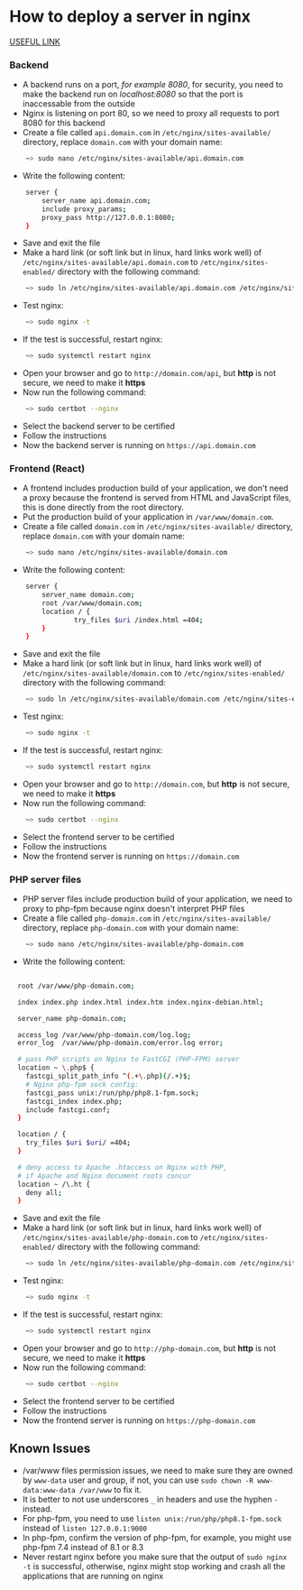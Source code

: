 # How to deploy a server in nginx

[USEFUL LINK](https://medium.com/@eziz-hudayberdiyev/configuring-nginx-for-frontend-and-backend-applications-on-the-single-server-41c24188c8ce)

### Backend
- A backend runs on a port, *for example 8080*, for security, you need to make the backend run on *localhost:8080* so that the port is inaccessable from the outside
- Nginx is listening on port 80, so we need to proxy all requests to port 8080 for this backend
- Create a file called `api.domain.com` in `/etc/nginx/sites-available/` directory, replace `domain.com` with your domain name:
```bash
    ~> sudo nano /etc/nginx/sites-available/api.domain.com
```
- Write the following content:
```bash
    server {
        server_name api.domain.com;
        include proxy_params;
        proxy_pass http://127.0.0.1:8080;
    }
```
- Save and exit the file
- Make a hard link (or soft link but in linux, hard links work well) of `/etc/nginx/sites-available/api.domain.com` to `/etc/nginx/sites-enabled/` directory with the following command:
```bash
    ~> sudo ln /etc/nginx/sites-available/api.domain.com /etc/nginx/sites-enabled/api.domain.com
```
- Test nginx:
```bash
    ~> sudo nginx -t
```
- If the test is successful, restart nginx:
```bash
    ~> sudo systemctl restart nginx
```
- Open your browser and go to `http://domain.com/api`, but __http__ is not secure, we need to make it **https**
- Now run the following command:
```bash
    ~> sudo certbot --nginx
```
- Select the backend server to be certified
- Follow the instructions
- Now the backend server is running on `https://api.domain.com`

### Frontend (React)
- A frontend includes production build of your application, we don't need a proxy because the frontend is served from HTML and JavaScript files, this is done directly from the root directory.
- Put the production build of your application in `/var/www/domain.com`.
- Create a file called `domain.com` in `/etc/nginx/sites-available/` directory, replace `domain.com` with your domain name:
```bash
    ~> sudo nano /etc/nginx/sites-available/domain.com
```
- Write the following content:
```bash
    server {
        server_name domain.com;
        root /var/www/domain.com;
        location / {
                try_files $uri /index.html =404;
        }
    }
```
- Save and exit the file
- Make a hard link (or soft link but in linux, hard links work well) of `/etc/nginx/sites-available/domain.com` to `/etc/nginx/sites-enabled/` directory with the following command:
```bash
    ~> sudo ln /etc/nginx/sites-available/domain.com /etc/nginx/sites-enabled/domain.com
```
- Test nginx:
```bash
    ~> sudo nginx -t
```
- If the test is successful, restart nginx:
```bash
    ~> sudo systemctl restart nginx
```
- Open your browser and go to `http://domain.com`, but __http__ is not secure, we need to make it **https**
- Now run the following command:
```bash
    ~> sudo certbot --nginx
```
- Select the frontend server to be certified
- Follow the instructions
- Now the frontend server is running on `https://domain.com`

### PHP server files
- PHP server files include production build of your application, we need to proxy to php-fpm because nginx doesn't interpret PHP files
- Create a file called `php-domain.com` in `/etc/nginx/sites-available/` directory, replace `php-domain.com` with your domain name:
```bash
    ~> sudo nano /etc/nginx/sites-available/php-domain.com
```
- Write the following content:
```bash

  root /var/www/php-domain.com;

  index index.php index.html index.htm index.nginx-debian.html;

  server_name php-domain.com;

  access_log /var/www/php-domain.com/log.log;
  error_log  /var/www/php-domain.com/error.log error;

  # pass PHP scripts on Nginx to FastCGI (PHP-FPM) server
  location ~ \.php$ {
    fastcgi_split_path_info ^(.+\.php)(/.+)$;
    # Nginx php-fpm sock config:
    fastcgi_pass unix:/run/php/php8.1-fpm.sock;
    fastcgi_index index.php;
    include fastcgi.conf;
  }

  location / {
    try_files $uri $uri/ =404;
  }

  # deny access to Apache .htaccess on Nginx with PHP, 
  # if Apache and Nginx document roots concur
  location ~ /\.ht {
    deny all;
  }
```
- Save and exit the file
- Make a hard link (or soft link but in linux, hard links work well) of `/etc/nginx/sites-available/php-domain.com` to `/etc/nginx/sites-enabled/` directory with the following command:
```bash
    ~> sudo ln /etc/nginx/sites-available/php-domain.com /etc/nginx/sites-enabled/php-domain.com
```
- Test nginx:
```bash
    ~> sudo nginx -t
```
- If the test is successful, restart nginx:
```bash
    ~> sudo systemctl restart nginx
```
- Open your browser and go to `http://php-domain.com`, but __http__ is not secure, we need to make it **https**
- Now run the following command:
```bash
    ~> sudo certbot --nginx
```
- Select the frontend server to be certified
- Follow the instructions
- Now the frontend server is running on `https://php-domain.com`

## Known Issues
- /var/www files permission issues, we need to make sure they are owned by `www-data` user and group, if not, you can use `sudo chown -R www-data:www-data /var/www` to fix it.
- It is better to not use underscores `_` in headers and use the hyphen `-` instead.
- For php-fpm, you need to use `listen unix:/run/php/php8.1-fpm.sock` instead of `listen 127.0.0.1:9000`
- In php-fpm, confirm the version of php-fpm, for example, you might use php-fpm 7.4 instead of 8.1 or 8.3
- Never restart nginx before you make sure that the output of `sudo nginx -t` is successful, otherwise, nginx might stop working and crash all the applications that are running on nginx
